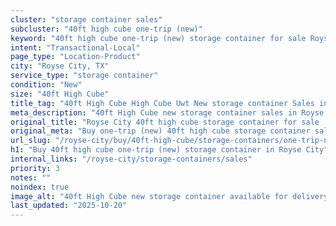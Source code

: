 ```yaml
---
cluster: "storage container sales"
subcluster: "40ft high cube one-trip (new)"
keyword: "40ft high cube one-trip (new) storage container for sale Royse City, TX"
intent: "Transactional-Local"
page_type: "Location-Product"
city: "Royse City, TX"
service_type: "storage container"
condition: "New"
size: "40ft High Cube"
title_tag: "40ft High Cube High Cube Uwt New storage container Sales in Royse City | LC Container"
meta_description: "40ft High Cube new storage container sales in Royse City. High cube containers with extra height. Fast delivery, competitive pricing. Serving storage containers area. Quote ID: TF9. Call (214) 524-4168 for your free quote today."
original_title: "Royse City 40ft high cube storage container for sale | LC"
original_meta: "Buy one-trip (new) 40ft high cube storage container sale with local delivery in Royse City, TX. LC Container — local Since 2003. Request a fast quote today."
url_slug: "/royse-city/buy/40ft-high-cube/storage-containers/one-trip-new"
h1: "Buy 40ft high cube one-trip (new) storage container in Royse City"
internal_links: "/royse-city/storage-containers/sales"
priority: 3
notes: ""
noindex: true
image_alt: "40ft High Cube new storage container available for delivery in Royse City"
last_updated: "2025-10-20"
---
```


<!-- TODO: Add unique city/inventory copy, images, and internal links here. -->
